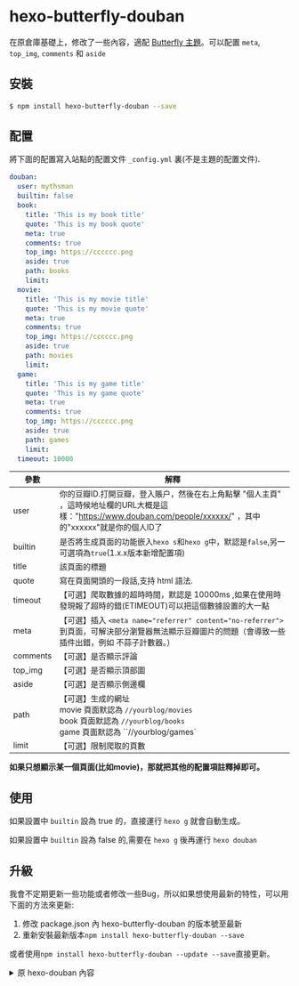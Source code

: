 # hexo-butterfly-douban

在原倉庫基礎上，修改了一些內容，適配 [Butterfly 主題](https://github.com/jerryc127/hexo-theme-butterfly)。可以配置 `meta`, `top_img`, `comments` 和 `aside`

## 安裝

``` bash
$ npm install hexo-butterfly-douban --save
```

## 配置

將下面的配置寫入站點的配置文件 `_config.yml` 裏(不是主題的配置文件).

``` yaml
douban:
  user: mythsman
  builtin: false
  book:
    title: 'This is my book title'
    quote: 'This is my book quote'
    meta: true
    comments: true
    top_img: https://cccccc.png
    aside: true
    path: books
    limit:
  movie:
    title: 'This is my movie title'
    quote: 'This is my movie quote'
    meta: true
    comments: true
    top_img: https://cccccc.png
    aside: true
    path: movies
    limit:
  game:
    title: 'This is my game title'
    quote: 'This is my game quote'
    meta: true
    comments: true
    top_img: https://cccccc.png
    aside: true
    path: games
    limit:
  timeout: 10000 
```

| 參數     | 解釋                                                         |
| -------- | ------------------------------------------------------------ |
| user     | 你的豆瓣ID.打開豆瓣，登入賬户，然後在右上角點擊 "個人主頁" ，這時候地址欄的URL大概是這樣："https://www.douban.com/people/xxxxxx/" ，其中的"xxxxxx"就是你的個人ID了 |
| builtin  | 是否將生成頁面的功能嵌入`hexo s`和`hexo g`中，默認是`false`,另一可選項為`true`(1.x.x版本新增配置項) |
| title    | 該頁面的標題                                                 |
| quote    | 寫在頁面開頭的一段話,支持 html 語法.                         |
| timeout  | 【可選】爬取數據的超時時間，默認是 10000ms ,如果在使用時發現報了超時的錯(ETIMEOUT)可以把這個數據設置的大一點 |
| meta     | 【可選】插入 `<meta name="referrer" content="no-referrer">` 到頁面，可解決部分瀏覽器無法顯示豆瓣圖片的問題（會導致一些插件出錯，例如 不蒜子計數器。） |
| comments | 【可選】是否顯示評論                                         |
| top_img  | 【可選】是否顯示頂部圖                                       |
| aside    | 【可選】是否顯示側邊欄                                       |
| path     | 【可選】生成的網址<br />movie 頁面默認為 `//yourblog/movies`<br />book 頁面默認為  `//yourblog/books` <br />game 頁面默認為 ``//yourblog/games` |
| limit    | 【可選】限制爬取的頁數                                       |

**如果只想顯示某一個頁面(比如movie)，那就把其他的配置項註釋掉即可。**

## 使用

如果設置中 `builtin` 設為 true 的，直接運行 `hexo g` 就會自動生成。

如果設置中 `builtin` 設為 false 的,需要在 `hexo g` 後再運行 `hexo douban`
## 升級
我會不定期更新一些功能或者修改一些Bug，所以如果想使用最新的特性，可以用下面的方法來更新:

1. 修改 package.json 內 hexo-butterfly-douban 的版本號至最新
2. 重新安裝最新版本`npm install hexo-butterfly-douban --save`

或者使用`npm install hexo-butterfly-douban --update --save`直接更新。


<details>
<summary>原 hexo-douban 內容</summary>

# hexo-douban

一个在 [Hexo](https://hexo.io) 页面中嵌入豆瓣个人主页的小插件.

[![npm](https://img.shields.io/npm/v/npm.svg)](https://nodejs.org/en/)
[![Build Status](https://travis-ci.org/mythsman/hexo-douban.svg?branch=master)](https://travis-ci.org/mythsman/hexo-douban)
[![Coverage Status](https://coveralls.io/repos/github/mythsman/hexo-douban/badge.svg?branch=master)](https://coveralls.io/github/mythsman/hexo-douban?branch=master)
[![NPM version](https://badge.fury.io/js/hexo-douban.svg)](https://www.npmjs.com/package/hexo-douban)
[![npm](https://img.shields.io/npm/dt/hexo-douban.svg)](https://www.npmjs.com/package/hexo-douban)
[![Codacy Badge](https://api.codacy.com/project/badge/Grade/f894cc232ae54ba8893af54a1cf587f5)](https://www.codacy.com/app/mythsman/hexo-douban?utm_source=github.com&amp;utm_medium=referral&amp;utm_content=mythsman/hexo-douban&amp;utm_campaign=Badge_Grade)
[![GitHub license](https://img.shields.io/github/license/mythsman/hexo-douban.svg)](https://github.com/mythsman/hexo-douban/blob/master/LICENSE)

[![NPM](https://nodei.co/npm/hexo-douban.png)](https://nodei.co/npm/hexo-douban/)

## 安装

``` bash
$ npm install hexo-douban --save
```

## 配置

将下面的配置写入站点的配置文件 `_config.yml` 里(不是主题的配置文件).

``` yaml
douban:
  user: mythsman
  builtin: false
  book:
    title: 'This is my book title'
    quote: 'This is my book quote'
  movie:
    title: 'This is my movie title'
    quote: 'This is my movie quote'
  game:
    title: 'This is my game title'
    quote: 'This is my game quote'
  timeout: 10000 
```

- **user**: 你的豆瓣ID.打开豆瓣，登入账户，然后在右上角点击 "个人主页" ，这时候地址栏的URL大概是这样："https://www.douban.com/people/xxxxxx/" ，其中的"xxxxxx"就是你的个人ID了。
- **builtin**: 是否将生成页面的功能嵌入`hexo s`和`hexo g`中，默认是`false`,另一可选项为`true`(1.x.x版本新增配置项)。
- **title**: 该页面的标题.
- **quote**: 写在页面开头的一段话,支持html语法.
- **timeout**: 爬取数据的超时时间，默认是 10000ms ,如果在使用时发现报了超时的错(ETIMEOUT)可以把这个数据设置的大一点。

如果只想显示某一个页面(比如movie)，那就把其他的配置项注释掉即可。

## 使用
### 1.x.x版本

在0.x.x版本中，文章的更新和豆瓣页面的爬取操作是绑定在一起的，无法支持单独更新文章或者单独爬取文章。

在1.x.x版本中，使用`hexo douban`命令即可生成指定页面，如果不加参数，那么默认参数为`-bgm`。

**需要注意的是**，通常大家都喜欢用`hexo d`来作为`hexo deploy`命令的简化，但是当安装了`hexo douban`之后，就不能用`hexo d`了，因为`hexo douban`跟`hexo deploy`的前缀都是`hexo d`。

```
$ hexo douban -h
Usage: hexo douban

Description:
Generate pages from douban

Options:
  -b, --books   Generate douban books only
  -g, --games   Generate douban games only
  -m, --movies  Generate douban movies only
```

如果配置了`builtin`参数为`true`，那么除了可以使用`hexo douban`命令之外，`hexo g`或`hexo s`也内嵌了生成页面的功能。

### 0.x.x版本
直接使用命令`hexo g`即在生成静态页面前爬取豆瓣数据，如果使用`hexo s`则会监听文件变动，每有一次变动就会重新爬取数据。

## 升级
我会不定期更新一些功能或者修改一些Bug，所以如果想使用最新的特性，可以用下面的方法来更新:

1. 修改package.json内hexo-douban的版本号至最新
2. 重新安装最新版本`npm install hexo-douban --save`

或者使用`npm install hexo-douban --update --save`直接更新。

## 显示
如果上面的配置和操作都没问题，就可以在生成站点之后打开 `//yourblog/books` 和 `//yourblog/movies`, `//yourblog/games`, 来查看结果.

## 菜单
如果上面的显示没有问题就可以在主题的配置文件 `_config.yml` 里添加如下配置来为这些页面添加菜单链接.
```yaml
menu:
  Home: /
  Archives: /archives
  Books: /books     #This is your books page
  Movies: /movies   #This is your movies page
  Games: /games   #This is your games page
```

## 更新记录
1.1.3
- 修复了读书页面rating信息没抓到的问题

1.1.2
- 修复在某些版本下全局变量找不到的问题

1.1.1
- 修复了读书页面评论丢失的问题。

1.1.0 
- 修复了由于豆瓣修改api导致读书页面无法抓取的问题

1.0.8
- 语言标识 zh-tw 修改为 zh-TW

1.0.7
- 修复游戏生成页面无法分页的bug

1.0.6
- 修复了builtin模式下有时候无法生成页面的bug

1.0.5
- 修复了空文件夹导致的bug

1.0.4
- 修复了文件流读取错误导致loading图加载失败的bug

1.0.3
- 放弃对IE/Edge的支持，取消了0.2.16版本的修改，保证了referrer的纯净性，从而提供对[不蒜子](http://busuanzi.ibruce.info)的支持

1.0.2
- 修复了对未配置项不支持的bug

1.0.1
- 优化了命令操作，提供`hexo douban`命令供单独页面的生成
- 将页面生成功能与hexo默认命令解耦，提供更大的操作自由度

0.2.16
- 修复了IE/Edge中读书页面图片无法显示的问题

0.2.15
- 修复了在网站在子目录下时某些资源链接不对的问题

0.2.14
- 修复了firefox下反防盗链失败的问题.......

0.2.13
- 修复了断网情况下报错导致无法继续生成页面的bug

0.2.12
- 添加图片懒加载的特性，减少首次加载时间
- 添加no-referrer的属性，反防盗链:)

0.2.11
- 修复了ejs@2.5.8版本出现非向下兼容的更新导致的异常

0.2.10
- 修复了页面在firefox浏览器打开时弹出about:blank的bug

0.2.9
- 紧急修复了由于豆瓣对前端代码做了简单重构导致的插件爬取电影信息异常的bug

0.2.8
- 为标签添加国际化设置，支持zh-Hans,zh-tw,en等
- 考虑到某些剧比较长，存在"在看"这个状态，因此为movie页添加"在看"标签

0.2.7
- 修复页面显示不正常的bug

0.2.6
- 添加分页效果
- 重构模板代码

0.2.5
- 修复无法适配某些主题的bug

## 截图
我们在下面这些常见的主题里测试了插件的使用效果:

### hexo-theme-landscape
![landscape](screenshot/landscape.png)

### hexo-theme-next
![next](screenshot/next.png)

### hexo-theme-yilia
![yilia](screenshot/yilia.png)

### hexo-theme-indigo
![indigo](screenshot/indigo.png)

### hexo-theme-aath
![aath](screenshot/aath.png)


## FeedBack
如果大家在使用的过程中有什么问题或者意见，欢迎随时提issue。

## Lisense
MIT

</details>